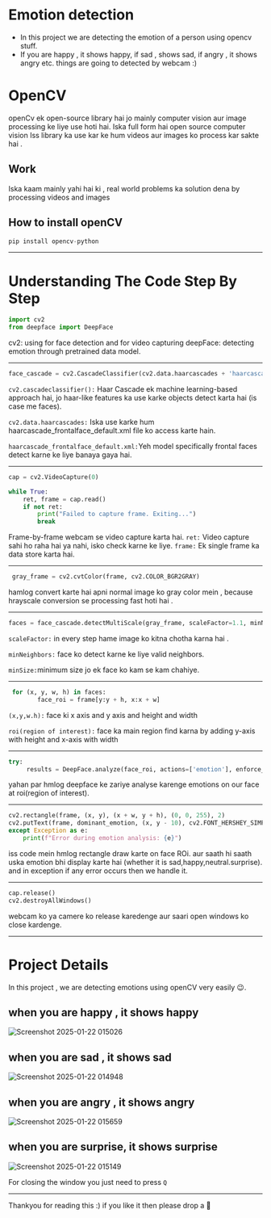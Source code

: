 # Emotion detection 
- In this project we are detecting the emotion of a person using opencv stuff.
- If you are happy , it shows happy, if sad , shows sad, if angry , it shows angry etc. things are going to detected by webcam :)

# OpenCV
openCv ek open-source library hai jo mainly computer vision aur image processing ke liye use hoti hai. Iska full form hai open source computer vision
Iss library ka use kar ke hum videos aur images ko process kar sakte hai .
## Work
Iska kaam mainly yahi hai ki , real world problems ka solution dena by processing videos and images
## How to install openCV
```python
pip install opencv-python
```
---
# Understanding The Code Step By Step
```python
import cv2
from deepface import DeepFace
```
cv2: using for face detection and for video capturing
deepFace: detecting emotion through pretrained data model.

---
```python
face_cascade = cv2.CascadeClassifier(cv2.data.haarcascades + 'haarcascade_frontalface_default.xml')
```
`cv2.cascadeclassifier():` Haar Cascade ek machine learning-based approach hai, jo haar-like features ka use karke objects detect karta hai (is case me faces).

`cv2.data.haarcascades:` Iska use karke hum haarcascade_frontalface_default.xml file ko access karte hain.

`haarcascade_frontalface_default.xml:`Yeh model specifically frontal faces detect karne ke liye banaya gaya hai.

---
```python
cap = cv2.VideoCapture(0)

while True:
    ret, frame = cap.read()
    if not ret:
        print("Failed to capture frame. Exiting...")
        break
```
Frame-by-frame webcam se video capture karta hai.
`ret:` Video capture sahi ho raha hai ya nahi, isko check karne ke liye.
`frame:` Ek single frame ka data store karta hai.

---
```python
 gray_frame = cv2.cvtColor(frame, cv2.COLOR_BGR2GRAY)
```
hamlog convert karte hai apni normal image ko gray color mein , because hrayscale conversion se processing fast hoti hai .

---
```python
faces = face_cascade.detectMultiScale(gray_frame, scaleFactor=1.1, minNeighbors=5, minSize=(30, 30))
```
`scaleFactor:` in every step hame image ko kitna chotha karna hai .

`minNeighbors:` face ko detect karne ke liye valid neighbors.

`minSize:`minimum size jo ek face ko kam se kam chahiye.

---
```python
 for (x, y, w, h) in faces:
        face_roi = frame[y:y + h, x:x + w]
```
`(x,y,w.h):` face ki x axis and y axis and height and width

`roi(region of interest):` face ka main region find karna by adding y-axis with height and x-axis with width

---
```python
try:
     results = DeepFace.analyze(face_roi, actions=['emotion'], enforce_detection=False)
```
yahan par hmlog deepface ke zariye analyse karenge emotions on our face at roi(region of interest).

---
```python
cv2.rectangle(frame, (x, y), (x + w, y + h), (0, 0, 255), 2)
cv2.putText(frame, dominant_emotion, (x, y - 10), cv2.FONT_HERSHEY_SIMPLEX, 0.9, (0, 0, 255), 2)
except Exception as e:
    print(f"Error during emotion analysis: {e}")
```

iss code mein hmlog rectangle draw karte on face ROi. aur saath hi saath uska emotion bhi display karte hai (whether it is sad,happy,neutral.surprise).
and in exception if any error occurs then we handle it.

---
```python
cap.release()
cv2.destroyAllWindows()
```
webcam ko ya camere ko release karedenge aur saari open windows ko close kardenge.

---
# Project Details
In this project , we are detecting emotions using openCV very easily 😉.
## when you are happy , it shows happy
![Screenshot 2025-01-22 015026](https://github.com/user-attachments/assets/e870817b-e83c-45c7-89ce-6117a5873812)

## when you are sad , it shows sad
![Screenshot 2025-01-22 014948](https://github.com/user-attachments/assets/ab1d14a1-ab8b-4a40-83af-618e90bf153b)

## when you are angry , it shows angry
![Screenshot 2025-01-22 015659](https://github.com/user-attachments/assets/0b12c6bf-ee8a-4ddd-92d4-2d9fd4ae0980)

## when you are surprise, it shows surprise
![Screenshot 2025-01-22 015149](https://github.com/user-attachments/assets/a4abfd50-afd8-46d7-acef-156eecbf3f24)

For closing the window you just need to press `Q`

---
Thankyou for reading this :) if you like it then please drop a 🌟

